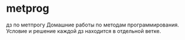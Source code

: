 # metprog
дз по метпрогу
Домашние работы по методам программирования. Условие и решение каждой дз находится в отдельной ветке.
